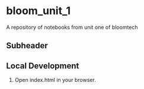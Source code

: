 # bloom_unit_1
A repository of notebooks from unit one of bloomtech

## Subheader

## Local Development

1. Open index.html in your browser.

